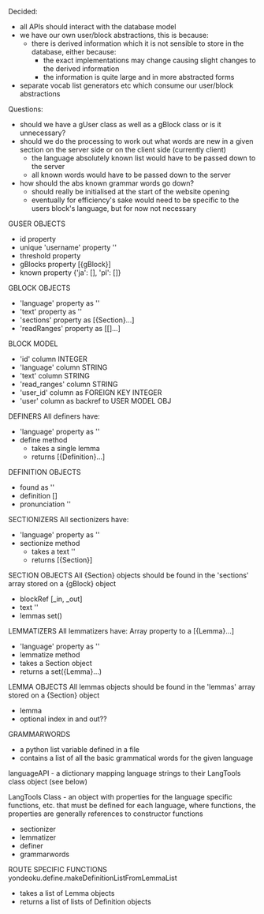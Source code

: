 Decided:
- all APIs should interact with the database model
- we have our own user/block abstractions, this is because:
	- there is derived information which it is not sensible to store in the database, either because:
		- the exact implementations may change causing slight changes to the derived information
		- the information is quite large and in more abstracted forms
- separate vocab list generators etc which consume our user/block abstractions




Questions:
- should we have a gUser class as well as a gBlock class or is it unnecessary?
- should we do the processing to work out what words are new in a given section on the server side or on the client side (currently client)
	- the language absolutely known list would have to be passed down to the server
	- all known words would have to be passed down to the server
- how should the abs known grammar words go down?
	- should really be initialised at the start of the website opening
	- eventually for efficiency's sake would need to be specific to the users block's language, but for now not necessary


GUSER OBJECTS
- id property
- unique 'username' property ''
- threshold property
- gBlocks property [{gBlock}]
- known property {'ja': [], 'pl': []}

GBLOCK OBJECTS
- 'language' property as ''
- 'text' property as ''
- 'sections' property as [{Section}...]
- 'readRanges' property as [[]...]

BLOCK MODEL
- 'id' column INTEGER
- 'language' column STRING
- 'text' column STRING
- 'read_ranges' column STRING
- 'user_id' column as FOREIGN KEY INTEGER
- 'user' column as backref to USER MODEL OBJ

DEFINERS
All definers have:
- 'language' property as ''
- define method
	- takes a single lemma
	- returns [{Definition}...]

DEFINITION OBJECTS
- found as ''
- definition []
- pronunciation ''


SECTIONIZERS
All sectionizers have:
- 'language' property as ''
- sectionize method
	- takes a text ''
	- returns [{Section}]

SECTION OBJECTS
All {Section} objects should be found in the 'sections' array
stored on a {gBlock} object
- blockRef [_in, _out]
- text ''
- lemmas set()


LEMMATIZERS
All lemmatizers have:
Array property to a [{Lemma}...]
- 'language' property as ''
- lemmatize method
- takes a Section object
- returns a set({Lemma}...)

LEMMA OBJECTS
All lemmas objects should be found in the 'lemmas' array
stored on a {Section} object
- lemma
- optional index in and out??

GRAMMARWORDS
- a python list variable defined in a file
- contains a list of all the basic grammatical words for the given language

languageAPI - a dictionary mapping language strings to their LangTools class object (see below)

LangTools Class - an object with properties for the language specific functions, etc. that must be defined for each language, where functions, the properties are generally references to constructor functions
- sectionizer
- lemmatizer
- definer
- grammarwords





ROUTE SPECIFIC FUNCTIONS
yondeoku.define.makeDefinitionListFromLemmaList
- takes a list of Lemma objects
- returns a list of lists of Definition objects